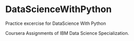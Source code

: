 # DataScienceWithPython

Practice excercise for DataScience With Python

Coursera Assignments of IBM Data Science Specialization.
